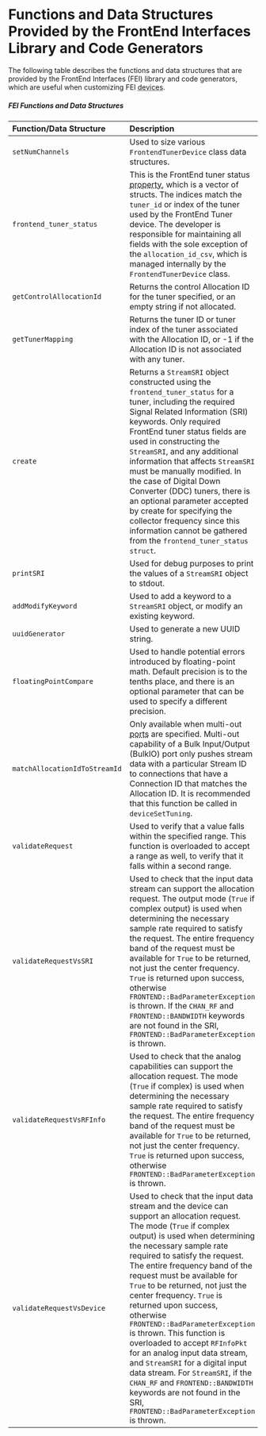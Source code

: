 # Functions and Data Structures Provided by the FrontEnd Interfaces Library and Code Generators

The following table describes the functions and data structures that are provided by the FrontEnd Interfaces (FEI) library and code generators, which are useful when customizing FEI <abbr title="See Glossary.">devices</abbr>.

##### FEI Functions and Data Structures
| **Function/Data Structure**   | **Description** |
| :---------------------------- | :-------------------------------- |
| `setNumChannels`              | Used to size various `FrontendTunerDevice` class data structures. |
| `frontend_tuner_status`       | This is the FrontEnd tuner status <abbr title="See Glossary.">property</abbr>, which is a vector of structs. The indices match the `tuner_id` or index of the tuner used by the FrontEnd Tuner device. The developer is responsible for maintaining all fields with the sole exception of the `allocation_id_csv`, which is managed internally by the `FrontendTunerDevice` class. |
| `getControlAllocationId`      | Returns the control Allocation ID for the tuner specified, or an empty string if not allocated. |
| `getTunerMapping`             | Returns the tuner ID or tuner index of the tuner associated with the Allocation ID,  or -1 if the Allocation ID is not associated with any tuner. |
| `create`                      | Returns a `StreamSRI` object constructed using the `frontend_tuner_status` for a tuner, including the required Signal Related Information (SRI) keywords. Only required FrontEnd tuner status fields are used in constructing the `StreamSRI`, and any additional information that affects `StreamSRI` must be manually modified. In the case of Digital Down Converter (DDC) tuners, there is an optional parameter accepted by create for specifying the collector frequency since this information cannot be gathered from the `frontend_tuner_status struct`. |
| `printSRI`                    | Used for debug purposes to print the values of a `StreamSRI` object to stdout.|
| `addModifyKeyword`            | Used to add a keyword to a `StreamSRI` object, or modify an existing keyword. |
| `uuidGenerator`               | Used to generate a new UUID string.|
| `floatingPointCompare`        | Used to handle potential errors introduced by floating-point math. Default precision is to the tenths place, and there is an optional parameter that can be used to specify a different precision. |
| `matchAllocationIdToStreamId` | Only available when multi-out <abbr title="See Glossary.">ports</abbr> are specified. Multi-out capability of a Bulk Input/Output (BulkIO) port only pushes stream data with a particular Stream ID to connections that have a Connection ID that matches the Allocation ID. It is recommended that this function be called in `deviceSetTuning`.|
| `validateRequest`             | Used to verify that a value falls within the specified range. This function is overloaded to accept a range as well, to verify that it falls within a second range.  |
| `validateRequestVsSRI`        | Used to check that the input data stream can support the allocation request. The output mode (`True` if complex output) is used when determining the necessary sample rate required to satisfy the request. The entire frequency band of the request must be available for `True` to be returned, not just the center frequency. `True` is returned upon success, otherwise `FRONTEND::BadParameterException` is thrown. If the `CHAN_RF` and `FRONTEND::BANDWIDTH` keywords are not found in the SRI, `FRONTEND::BadParameterException` is thrown. |
| `validateRequestVsRFInfo`     | Used to check that the analog capabilities can support the allocation request. The mode (`True` if complex) is used when determining the necessary sample rate required to satisfy the request. The entire frequency band of the request must be available for `True` to be returned, not just the center frequency. `True` is returned upon success, otherwise `FRONTEND::BadParameterException` is thrown. |
| `validateRequestVsDevice`     | Used to check that the input data stream and the device can support an allocation request. The mode (`True` if complex output) is used when determining the necessary sample rate required to satisfy the request. The entire frequency band of the request must be available for `True` to be returned, not just the center frequency. `True` is returned upon success, otherwise `FRONTEND::BadParameterException` is thrown. This function is overloaded to accept `RFInfoPkt` for an analog input data stream, and `StreamSRI` for a digital input data stream. For `StreamSRI`, if the `CHAN_RF` and `FRONTEND::BANDWIDTH` keywords are not found in the SRI, `FRONTEND::BadParameterException` is thrown. |
